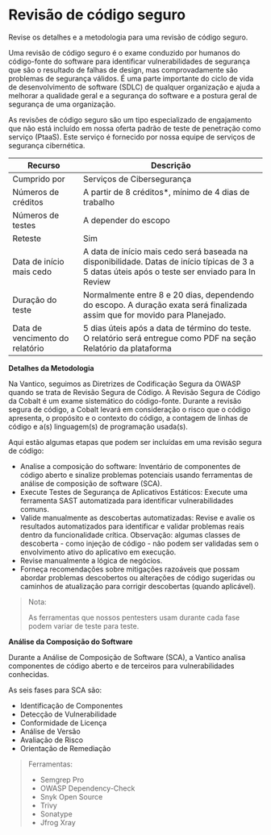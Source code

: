 # Revisão de código seguro

Revise os detalhes e a metodologia para uma revisão de código seguro.



Uma revisão de código seguro é o exame conduzido por humanos do código-fonte do software para identificar vulnerabilidades de segurança que são o resultado de falhas de design, mas comprovadamente são problemas de segurança válidos. É uma parte importante do ciclo de vida de desenvolvimento de software (SDLC) de qualquer organização e ajuda a melhorar a qualidade geral e a segurança do software e a postura geral de segurança de uma organização.

As revisões de código seguro são um tipo especializado de engajamento que não está incluído em nossa oferta padrão de teste de penetração como serviço (PtaaS). Este serviço é fornecido por nossa equipe de serviços de segurança cibernética.



| Recurso                         | Descrição                                                                                                                                        |
| ------------------------------- | ------------------------------------------------------------------------------------------------------------------------------------------------ |
| Cumprido por                    | Serviços de Cibersegurança                                                                                                                       |
| Números de créditos             | A partir de 8 créditos\*, mínimo de 4 dias de trabalho                                                                                           |
| Números de testes               | A depender do escopo                                                                                                                             |
| Reteste                         | Sim                                                                                                                                              |
| Data de início mais cedo        | A data de início mais cedo será baseada na disponibilidade. Datas de início típicas de 3 a 5 datas úteis após o teste ser enviado para In Review |
| Duração do teste                | Normalmente entre 8 e 20 dias, dependendo do escopo. A duração exata será finalizada assim que for movido para Planejado.                        |
| Data de vencimento do relatório | 5 dias úteis após a data de término do teste. O relatório será entregue como PDF na seção Relatório da plataforma                                |



**Detalhes da Metodologia**

Na Vantico, seguimos as Diretrizes de Codificação Segura da OWASP quando se trata de Revisão Segura de Código. A Revisão Segura de Código da Cobalt é um exame sistemático do código-fonte. Durante a revisão segura de código, a Cobalt levará em consideração o risco que o código apresenta, o propósito e o contexto do código, a contagem de linhas de código e a(s) linguagem(s) de programação usada(s).

Aqui estão algumas etapas que podem ser incluídas em uma revisão segura de código:

* Analise a composição do software: Inventário de componentes de código aberto e sinalize problemas potenciais usando ferramentas de análise de composição de software (SCA).&#x20;
* Execute Testes de Segurança de Aplicativos Estáticos: Execute uma ferramenta SAST automatizada para identificar vulnerabilidades comuns.&#x20;
* Valide manualmente as descobertas automatizadas: Revise e avalie os resultados automatizados para identificar e validar problemas reais dentro da funcionalidade crítica. Observação: algumas classes de descoberta - como injeção de código - não podem ser validadas sem o envolvimento ativo do aplicativo em execução.&#x20;
* Revise manualmente a lógica de negócios.&#x20;
* Forneça recomendações sobre mitigações razoáveis ​​que possam abordar problemas descobertos ou alterações de código sugeridas ou caminhos de atualização para corrigir descobertas (quando aplicável).

> Nota:
>
> As ferramentas que nossos pentesters usam durante cada fase podem variar de teste para teste.



**Análise da Composição do Software**

Durante a Análise de Composição de Software (SCA), a Vantico analisa componentes de código aberto e de terceiros para vulnerabilidades conhecidas.

As seis fases para SCA são:

* Identificação de Componentes&#x20;
* Detecção de Vulnerabilidade&#x20;
* Conformidade de Licença&#x20;
* Análise de Versão&#x20;
* Avaliação de Risco&#x20;
* Orientação de Remediação

> Ferramentas:
>
> * Semgrep Pro
> * OWASP Dependency-Check
> * Snyk Open Source
> * Trivy
> * Sonatype
> * Jfrog Xray





